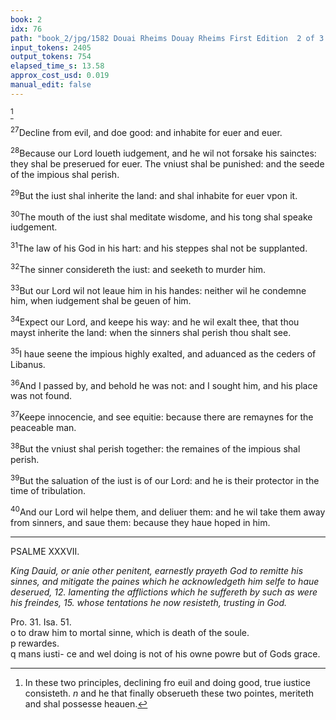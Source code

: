 ```yaml
---
book: 2
idx: 76
path: "book_2/jpg/1582 Douai Rheims Douay Rheims First Edition  2 of 3 1610 Old Testament.pdf-76.jpg"
input_tokens: 2405
output_tokens: 754
elapsed_time_s: 13.58
approx_cost_usd: 0.019
manual_edit: false
---
```

[^1]

<sup>27</sup>Decline from evil, and doe good: and inhabite for euer and euer.

<sup>28</sup>Because our Lord loueth iudgement, and he wil not forsake his sainctes: they shal be preserued for euer.
The vniust shal be punished: and the seede of the impious shal perish.

<sup>29</sup>But the iust shal inherite the land: and shal inhabite for euer vpon it.

<sup>30</sup>The mouth of the iust shal meditate wisdome, and his tong shal speake iudgement.

<sup>31</sup>The law of his God in his hart: and his steppes shal not be supplanted.

<sup>32</sup>The sinner considereth the iust: and seeketh to murder him.

<sup>33</sup>But our Lord wil not leaue him in his handes: neither wil he condemne him, when iudgement shal be geuen of him.

<sup>34</sup>Expect our Lord, and keepe his way: and he wil exalt thee, that thou mayst inherite the land: when the sinners shal perish thou shalt see.

<sup>35</sup>I haue seene the impious highly exalted, and aduanced as the ceders of Libanus.

<sup>36</sup>And I passed by, and behold he was not: and I sought him, and his place was not found.

<sup>37</sup>Keepe innocencie, and see equitie: because there are remaynes for the peaceable man.

<sup>38</sup>But the vniust shal perish together: the remaines of the impious shal perish.

<sup>39</sup>But the saluation of the iust is of our Lord: and he is their protector in the time of tribulation.

<sup>40</sup>And our Lord wil helpe them, and deliuer them: and he wil take them away from sinners, and saue them: because they haue hoped in him.

---

PSALME XXXVII.

*King Dauid, or anie other penitent, earnestly prayeth God to remitte his sinnes, and mitigate the paines which he acknowledgeth him selfe to haue deserued, 12. lamenting the afflictions which he suffereth by such as were his freindes, 15. whose tentations he now resisteth, trusting in God.*

[^1]: In these two principles, declining fro euil and doing good, true iustice consisteth. *n* and he that finally obserueth these two pointes, meriteth and shal possesse heauen.

<aside>Pro. 31. Isa. 51.</aside>

<aside>o to draw him to mortal sinne, which is death of the soule.</aside>

<aside>p rewardes.</aside>

<aside>q mans iusti- ce and wel doing is not of his owne powre but of Gods grace.</aside>